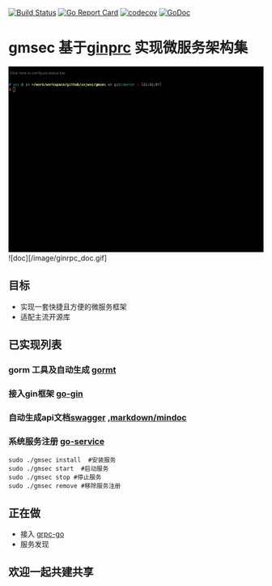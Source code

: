 [![Build Status](https://travis-ci.org/xxjwxc/gmsec.svg?branch=master)](https://travis-ci.org/xxjwxc/gmsec)
[![Go Report Card](https://goreportcard.com/badge/github.com/xxjwxc/gmsec)](https://goreportcard.com/report/github.com/xxjwxc/gmsec)
[![codecov](https://codecov.io/gh/xxjwxc/gmsec/branch/master/graph/badge.svg)](https://codecov.io/gh/xxjwxc/gmsec)
[![GoDoc](https://godoc.org/github.com/xxjwxc/gmsec?status.svg)](https://godoc.org/github.com/xxjwxc/gmsec)

# gmsec 基于[ginprc](https://github.com/xxjwxc/ginrpc) 实现微服务架构集

![img](/image/ginrpc.gif)
![doc][/image/ginrpc_doc.gif]

## 目标 
- 实现一套快捷且方便的微服务框架
- 适配主流开源库

## 已实现列表
### gorm 工具及自动生成 [gormt](https://github.com/xxjwxc/gormt)
### 接入gin框架 [go-gin](https://github.com/gin-gonic/gin)
### 自动生成api文档[swagger](https://swagger.io/) ,[markdown/mindoc](https://www.iminho.me/)
### 系统服务注册 [go-service](https://github.com/xxjwxc/go-service)

```
sudo ./gmsec install  #安装服务
sudo ./gmsec start  #启动服务
sudo ./gmsec stop #停止服务
sudo ./gmsec remove #移除服务注册
```


## 正在做
- 接入 [grpc-go](https://github.com/grpc/grpc-go)
- 服务发现


## 欢迎一起共建共享
